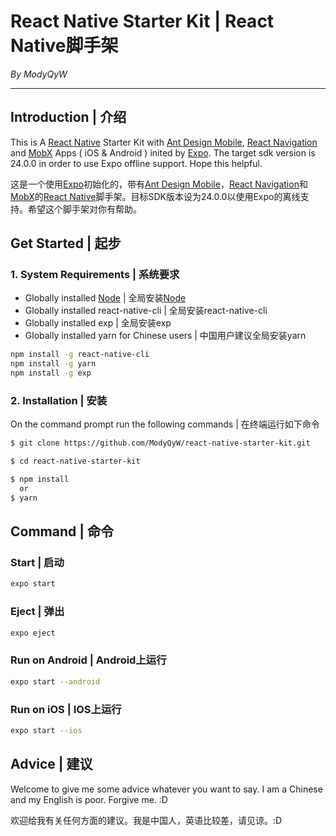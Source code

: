 # React Native Starter Kit | React Native脚手架

*By ModyQyW*

---

## Introduction | 介绍

This is A [React Native](https://facebook.github.io/react-native/) Starter Kit with [Ant Design Mobile](https://mobile.ant.design/docs/react/introduce), [React Navigation](https://reactnavigation.org/) and [MobX](https://github.com/mobxjs/mobx) Apps ( iOS & Android ) inited by [Expo](https://docs.expo.io/). The target sdk version is 24.0.0 in order to use Expo offline support. Hope this helpful.

这是一个使用[Expo](https://docs.expo.io/)初始化的，带有[Ant Design Mobile](https://mobile.ant.design/docs/react/introduce-cn)，[React Navigation](https://reactnavigation.org/)和[MobX](https://github.com/mobxjs/mobx)的[React Native](https://reactnative.cn/)脚手架。目标SDK版本设为24.0.0以使用Expo的离线支持。希望这个脚手架对你有帮助。

## Get Started | 起步

### 1. System Requirements | 系统要求

- Globally installed [Node](https://nodejs.org/en/) | 全局安装[Node](http://nodejs.cn/)
- Globally installed react-native-cli | 全局安装react-native-cli
- Globally installed exp | 全局安装exp
- Globally installed yarn for Chinese users | 中国用户建议全局安装yarn

```sh
npm install -g react-native-cli
npm install -g yarn
npm install -g exp
```

### 2. Installation | 安装

On the command prompt run the following commands | 在终端运行如下命令

```sh
$ git clone https://github.com/ModyQyW/react-native-starter-kit.git

$ cd react-native-starter-kit

$ npm install
  or
$ yarn
```

## Command | 命令

### Start | 启动

```sh
expo start
```

### Eject | 弹出

```sh
expo eject
```

### Run on Android | Android上运行

```sh
expo start --android
```

### Run on iOS | IOS上运行

```sh
expo start --ios
```

## Advice | 建议

Welcome to give me some advice whatever you want to say. I am a Chinese and my English is poor. Forgive me. :D

欢迎给我有关任何方面的建议。我是中国人，英语比较差，请见谅。:D